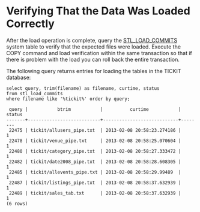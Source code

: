 # Verifying That the Data Was Loaded Correctly<a name="verifying-that-data-loaded-correctly"></a>

After the load operation is complete, query the [STL\_LOAD\_COMMITS](r_STL_LOAD_COMMITS.md) system table to verify that the expected files were loaded\. Execute the COPY command and load verification within the same transaction so that if there is problem with the load you can roll back the entire transaction\.

The following query returns entries for loading the tables in the TICKIT database:

```
select query, trim(filename) as filename, curtime, status
from stl_load_commits
where filename like '%tickit%' order by query;

 query |           btrim           |          curtime           | status
-------+---------------------------+----------------------------+--------
 22475 | tickit/allusers_pipe.txt  | 2013-02-08 20:58:23.274186 |      1
 22478 | tickit/venue_pipe.txt     | 2013-02-08 20:58:25.070604 |      1
 22480 | tickit/category_pipe.txt  | 2013-02-08 20:58:27.333472 |      1
 22482 | tickit/date2008_pipe.txt  | 2013-02-08 20:58:28.608305 |      1
 22485 | tickit/allevents_pipe.txt | 2013-02-08 20:58:29.99489  |      1
 22487 | tickit/listings_pipe.txt  | 2013-02-08 20:58:37.632939 |      1
 22489 | tickit/sales_tab.txt      | 2013-02-08 20:58:37.632939 |      1
(6 rows)
```
